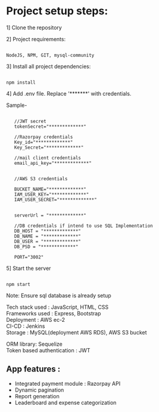 

# Project setup steps:

1] Clone the repository


2] Project requirements:

```

NodeJS, NPM, GIT, mysql-community

```

3] Install all project dependencies:

```

npm install

```

4] Add .env file. Replace '*******' with credentials.

Sample-

```

   //JWT secret
   tokenSecret="*************"

   //Razorpay credentials
   Key_id="*************"
   Key_Secret="*************"

   //mail client credentials   
   email_api_key="*************"


   //AWS S3 credentials

   BUCKET_NAME="*************"  
   IAM_USER_KEY="*************"
   IAM_USER_SECRET="*************"
  

   serverUrl = "*************"
   
   //DB credentials if intend to use SQL Implementation
   DB_HOST = "*************"
   DB_NAME = "*************"
   DB_USER = "*************"
   DB_PSD = "*************"
   
   PORT="3002"

```

5] Start the server

```

npm start

```

Note: Ensure sql database is already setup

Tech stack used : JavaScript, HTML, CSS <br/>
Frameworks used : Express, Bootstrap <br/>
Deployment : AWS ec-2 <br/>
CI-CD : Jenkins <br/>
Storage : MySQL(deployment AWS RDS), AWS S3 bucket <br/>

ORM library: Sequelize<br/>
Token based authentication : JWT <br/>

## App features : <br/>
* Integrated payment module : Razorpay API <br/>
* Dynamic pagination <br/>
* Report generation <br/>
* Leaderboard and expense categorization <br/>
